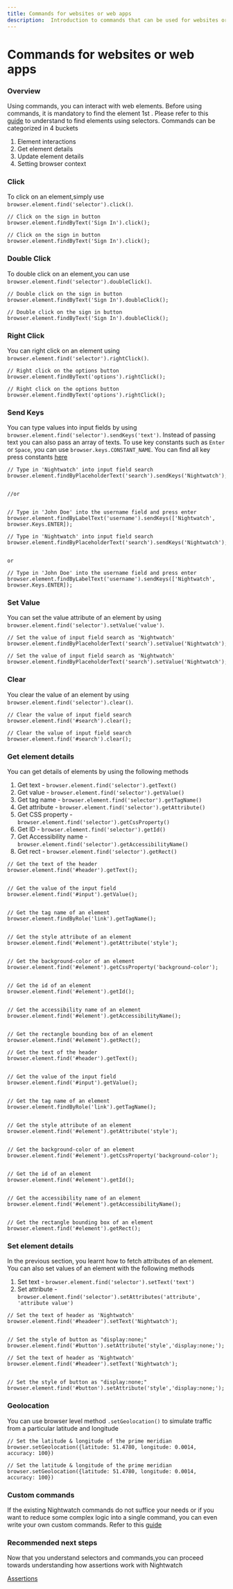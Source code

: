 ```yaml
---
title: Commands for websites or web apps
description:  Introduction to commands that can be used for websites or web apps
---
```


<div class="page-header"><h1>Commands for websites or web apps</h1></div>

### Overview

Using commands, you can interact with web elements. Before using commands, it is mandatory to find the element 1st . Please refer to this [guide][1] to understand to find elements using selectors. Commands can be categorized in 4 buckets
1. Element interactions
2. Get element details
3. Update element details
4. Setting browser context

### Click

To click on an element,simply use `browser.element.find('selector').click()`.

<div class="sample-test"><pre data-language="javascript"><code class="language-javascript">// Click on the sign in button
browser.element.findByText('Sign In').click();
</code></pre>

<pre data-language="typescript"><code class="language-typescript">// Click on the sign in button
browser.element.findByText('Sign In').click();
</code></pre>
</div>

### Double Click

To double click on an element,you can use `browser.element.find('selector').doubleClick()`.

<div class="sample-test"><pre data-language="javascript"><code class="language-javascript">// Double click on the sign in button
browser.element.findByText('Sign In').doubleClick();
</code></pre>

<pre data-language="typescript"><code class="language-typescript">// Double click on the sign in button
browser.element.findByText('Sign In').doubleClick();
</code></pre>
</div>

### Right Click

You can right click on an element using `browser.element.find('selector').rightClick()`.

<div class="sample-test"><pre data-language="javascript"><code class="language-javascript">// Right click on the options button
browser.element.findByText('options').rightClick();
</code></pre>

<pre data-language="typescript"><code class="language-typescript">// Right click on the options button
browser.element.findByText('options').rightClick();
</code></pre>
</div>

### Send Keys

You can type values into input fields by using `browser.element.find('selector').sendKeys('text')`. Instead of passing text you can also pass an array of texts. To use key constants such as `Enter` or `Space`, you can use `browser.keys.CONSTANT_NAME`. You can find all key press constants [here][2]

<div class="sample-test"><pre data-language="javascript"><code class="language-javascript">// Type in 'Nightwatch' into input field search
browser.element.findByPlaceholderText('search').sendKeys('Nightwatch');
<br>
//or
<br>
// Type in 'John Doe' into the username field and press enter
browser.element.findByLabelText('username').sendKeys(['Nightwatch', browser.Keys.ENTER]);
</code></pre>

<pre data-language="typescript"><code class="language-typescript">// Type in 'Nightwatch' into input field search
browser.element.findByPlaceholderText('search').sendKeys('Nightwatch');
<br>
or
<br>// Type in 'John Doe' into the username field and press enter
browser.element.findByLabelText('username').sendKeys(['Nightwatch', browser.Keys.ENTER]);
</code></pre>
</div>

### Set Value

You can set the value attribute of an element by using `browser.element.find('selector').setValue('value')`.

<div class="sample-test"><pre data-language="javascript"><code class="language-javascript">// Set the value of input field search as 'Nightwatch'
browser.element.findByPlaceholderText('search').setValue('Nightwatch');
</code></pre>

<pre data-language="typescript"><code class="language-typescript">// Set the value of input field search as 'Nightwatch'
browser.element.findByPlaceholderText('search').setValue('Nightwatch');
</code></pre>
</div>

### Clear

You clear the value of an element by using `browser.element.find('selector').clear()`.

<div class="sample-test"><pre data-language="javascript"><code class="language-javascript">// Clear the value of input field search
browser.element.find('#search').clear();
</code></pre>

<pre data-language="typescript"><code class="language-typescript">// Clear the value of input field search
browser.element.find('#search').clear();
</code></pre>
</div>

### Get element details

You can get details of elements by using the following methods 
1. Get text - `browser.element.find('selector').getText()`
2. Get value - `browser.element.find('selector').getValue()`
3. Get tag name - `browser.element.find('selector').getTagName()`
4. Get attribute - `browser.element.find('selector').getAttribute()`
5. Get CSS property - `browser.element.find('selector').getCssProperty()`
6. Get ID - `browser.element.find('selector').getId()`
7. Get Accessibility name - `browser.element.find('selector').getAccessibilityName()`
8. Get rect - `browser.element.find('selector').getRect()`

<div class="sample-test"><pre data-language="javascript"><code class="language-javascript">// Get the text of the header
browser.element.find('#header').getText();
<br>
// Get the value of the input field
browser.element.find('#input').getValue();
<br>
// Get the tag name of an element
browser.element.findByRole('link').getTagName();
<br>
// Get the style attribute of an element
browser.element.find('#element').getAttribute('style');
<br>
// Get the background-color of an element
browser.element.find('#element').getCssProperty('background-color');
<br>
// Get the id of an element
browser.element.find('#element').getId();
<br>
// Get the accessibility name of an element
browser.element.find('#element').getAccessibilityName();
<br>
// Get the rectangle bounding box of an element
browser.element.find('#element').getRect();
</code></pre>

<pre data-language="typescript"><code class="language-typescript">// Get the text of the header
browser.element.find('#header').getText();
<br>
// Get the value of the input field
browser.element.find('#input').getValue();
<br>
// Get the tag name of an element
browser.element.findByRole('link').getTagName();
<br>
// Get the style attribute of an element
browser.element.find('#element').getAttribute('style');
<br>
// Get the background-color of an element
browser.element.find('#element').getCssProperty('background-color');
<br>
// Get the id of an element
browser.element.find('#element').getId();
<br>
// Get the accessibility name of an element
browser.element.find('#element').getAccessibilityName();
<br>
// Get the rectangle bounding box of an element
browser.element.find('#element').getRect();
</code></pre>
</div>


### Set element details

In the previous section, you learnt how to fetch attributes of an element. You can also set values of an element with the following methods
1. Set text - `browser.element.find('selector').setText('text')`
2. Set attribute - `browser.element.find('selector').setAttributes('attribute', 'attribute value')`

<div class="sample-test"><pre data-language="javascript"><code class="language-javascript">// Set the text of header as 'Nightwatch'
browser.element.find('#headeer').setText('Nightwatch');
<br>
// Set the style of button as "display:none;"
browser.element.find('#button').setAttribute('style','display:none;');
</code></pre>

<pre data-language="typescript"><code class="language-typescript">// Set the text of header as 'Nightwatch'
browser.element.find('#headeer').setText('Nightwatch');
<br>
// Set the style of button as "display:none;"
browser.element.find('#button').setAttribute('style','display:none;');
</code></pre>
</div>


### Geolocation

You can use browser level method `.setGeolocation()` to simulate traffic from a particular latitude and longitude

<div class="sample-test"><pre data-language="javascript"><code class="language-javascript">// Set the latitude & longitude of the prime meridian
browser.setGeolocation({latitude: 51.4780, longitude: 0.0014, accuracy: 100})
</code></pre>

<pre data-language="typescript"><code class="language-typescript">// Set the latitude & longitude of the prime meridian
browser.setGeolocation({latitude: 51.4780, longitude: 0.0014, accuracy: 100})
</code></pre>
</div>

### Custom commands

If the existing Nightwatch commands do not suffice your needs or if you want to reduce some complex logic into a single command, you can even write your own custom commands. Refer to this [guide][3]

### Recommended next steps

Now that you understand selectors and commands,you can proceed towards understanding how assertions work with Nightwatch  

[Assertions][4]

[1]:  /guide/writing-tests/selectors.html
[2]:  https://www.selenium.dev/selenium/docs/api/javascript/module/selenium-webdriver/index_exports_Key.html
[3]:  /guide/extending-nightwatch/adding-custom-commands.html
[4]:  /guide/writing-tests/adding-assertions.html



